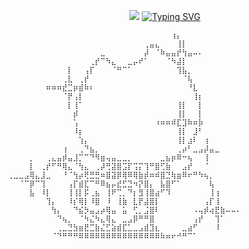 <p align="center"><img src="https://64.media.tumblr.com/db4111be51dc7acfb7223328b58c8032/1dc2933c47cd1f16-23/s1280x1920/f907b04ccc0b7e904fb63cb7437e9b753f997ac0.gif"</p>
<a href="https://git.io/typing-svg"><img src="https://readme-typing-svg.demolab.com?font=Michroma&pause=1000&color=B61313&center=true&width=435&lines=im+danyal;im+20+years+old" alt="Typing SVG" /></a>
  
```
⠀⠀⠀⠀⠀⠀⠀⠀⠀⠀⠀⠀⠀⠀⠀⠀⠀⠀⠀⠀⠀⠀⠀⠀⠀⠀⠀⠀⠀⠀⢰⡄⠀⠀⠀⠀⠀⠀⠀⠀⠀⠀
⠀⠀⠀⠀⠀⠀⠀⠀⠀⠀⠀⠀⠀⠀⠀⠀⠀⠀⠀⠀⠀⠀⠀⠀⠀⢀⣤⣄⠀⠀⠀⢸⡇⠀⠀⠀⠀⠀⠀⠀⠀⠀⠀
⠀⠀⠀⠀⠀⠀⠀⠀⠀⠀⠀⠀⠀⠀⠀⠀⠀⣀⠀⠀⠀⠀⠀⠀⠀⡼⠀⠈⠷⣤⣤⡞⢳⣤⠤⠄⠀⠀⠀⠀⠀⠀⠀
⠀⠀⠀⠀⠀⠀⠀⠀⠀⠀⠀⠀⠀⠀⠀⢀⡞⠉⠳⣄⠀⠀⣀⡤⠞⠁⠀⠀⠀⠈⠳⣼⡇⠀⠀⠀⠀⠀⠀⠀⠀⠀⠀
⠀⠀⠀⠀⠀⠀⠀⠀⠀⠀⠀⡇⠀⠀⢠⡏⠀⠀⠀⠈⠛⠉⠁⠀⠀⠀⠀⠀⠀⠀⠀⢹⣧⡀⠀⠀⠀⠀⠀⠀⠀⠀⠀
⠀⠀⠀⠀⠀⠀⠀⠀⠀⠀⢀⣇⠀⢀⡞⠀⠀⠀⠀⠀⠀⠀⠀⠀⠀⠀⠀⠀⠀⠀⠀⠀⠈⢧⠀⠀⠀⠀⠀⠀⠀⠀⠀
⠀⠀⠀⠀⠀⠀⠀⠶⠶⠶⣞⣉⡶⣾⠷⠆⠀⠀⠀⠀⠀⠀⠀⠀⠀⠀⠀⠀⠀⠀⠀⠀⠀⠘⣇⠀⠀⠀⠀⠀⠀⠀⠀
⠀⠀⠀⠀⠀⠀⠀⠀⠀⠀⠈⡟⢠⡇⠀⠀⠀⠀⠀⠀⠀⠀⠀⠀⠀⠀⠀⠀⠀⠀⠀⠀⠀⠀⢸⡆⠀⠀⠀⠀⠀⠀⠀
⠀⠀⠀⠀⠀⠀⠀⠀⠀⠀⠀⡇⢸⠁⠀⠀⠀⠀⠀⠀⠀⠀⠀⠀⠀⠀⠀⠀⠀⠀⠀⢸⡇⠀⠀⡇⠀⠀⠀⠀⠀⠀⠀
⠀⠀⠀⠀⠀⠀⠀⠀⠀⠀⠀⠀⡾⠀⠀⠀⠀⠀⠀⠀⠀⠀⠀⠀⠀⠀⠀⠀⠀⠀⠀⢸⡇⠀⠀⡇⠀⠀⠀⠀⠀⠀⠀
⠀⠀⠀⠀⠀⠀⠀⠀⠀⠀⠀⠀⢡⠀⠀⠀⠀⠀⠀⠀⠀⠀⠀⠀⠀⠀⠀⠰⠶⠶⠾⣏⣹⠷⠶⡷⠀⠀⠀⠀⠀⠀⠀
⠀⠀⠀⠀⠀⠀⠀⠀⠀⠀⠀⠀⠸⡆⠀⠀⠀⠀⠀⠀⠀⠀⠀⠀⠀⠀⠀⠀⠀⠀⠀⢸⡇⠀⣸⠃⠀⠀⠀⠀⠀⠀⠀
⠀⠀⠀⠀⠀⠀⠀⠀⠀⠀⠀⠀⠀⢱⡄⠀⠀⠀⠀⠀⠀⠀⠀⠀⠀⠀⠀⠀⠀⠀⠀⢸⡇⣰⠇⠀⢰⠀⠀⠀⠀⠀⠀
⠀⠀⠀⠀⠀⠀⠀⠀⠀⠀⢰⠀⠀⢀⠙⣦⡀⠀⠀⠀⠀⠀⠀⠀⠀⠀⠀⠀⠀⠀⠀⢀⡴⠃⣀⣠⡼⣤⣀⠀⠀⠀⠀
⠀⠀⠀⠀⡀⠀⠀⢀⣄⣤⡾⣤⣸⡉⠉⠙⠻⣶⢤⣤⣀⣀⡀⠀⠀⠀⠀⠀⣀⣦⡶⠿⠒⢦⠀⠀⢸⠀⠀⠀⠀⠀⠀
⠀⠀⠀⠀⡇⠀⢀⡞⠋⠛⢿⣄⠈⢳⣄⠀⢀⡼⢛⣽⣿⣩⡏⢩⡍⢹⠛⣿⢋⣷⠀⠀⣠⡞⠀⠀⠈⠀⠀⠀⠀⠀⠀
⢀⣀⣀⣠⢿⣄⣸⣀⠀⠀⠘⠈⢳⡴⢟⣛⣛⠶⣿⣽⡿⢿⠿⢿⣷⡾⠶⠾⣿⣙⢷⣶⠿⠖⠛⠳⢦⡀⠀⠀⠀⠀⠀
⠀⠀⠈⠉⡿⠉⢹⠀⠀⠀⠀⢠⡏⣾⣏⠉⠛⠿⣦⡤⣞⣋⣙⠲⡝⣿⡄⠀⣧⣿⠋⠁⠀⠀⠀⠀⠀⢧⠀⠀⠀⠀⠀
⠀⠀⠀⠀⣧⠀⠸⡇⠀⠀⠀⢸⢸⡇⡯⢀⣦⠀⢸⠟⢉⡀⠙⡆⣻⢸⣿⣴⠋⠹⠀⠀⠀⠀⠀⠀⠀⢸⢰⠀⠀⠀⠀
⠀⠀⠀⠀⠀⠀⠀⢹⡄⠀⠀⠸⡎⢿⡇⠸⣿⠀⠸⠀⢸⣷⠀⣇⡟⣼⣿⡇⠀⠀⠀⠀⠀⠀⠀⠀⢠⡏⢸⠀⠀⠀⠀
⠀⠀⠀⠀⠀⠀⠀⠀⢳⡄⠀⠀⠙⣮⡳⣤⣠⡴⢿⣤⠀⣥⠀⢋⡀⣨⣿⠇⠀⠀⠀⠀⠀⠀⠠⢤⡾⢴⣟⣷⠤⠤⠄
⠀⠀⠀⠀⠀⠀⠀⠀⠀⠙⢦⡀⠀⠈⠳⣌⠳⣄⢿⣄⠀⣀⣠⡿⠛⠛⣿⠀⠀⠀⠀⠀⠀⠀⢠⡞⠀⠀⢹⠁⠀⠀⠀
⠀⠀⠀⠀⠀⠀⠀⠀⠀⢀⣀⣙⣳⣶⣟⣉⣷⣌⣋⣵⣾⣏⣁⣀⣠⣾⣹⣆⠀⠀⠀⠀⣀⣴⠋⠀⠀⠀⠸⠀⠀⠀⠀
⠀⠀⠀⠀⠀⠀⠀⠀⠈⠙⠛⠛⠛⠿⠿⠿⠿⠿⠿⠿⠿⠿⠿⠿⠿⠿⠿⠿⠷⠶⠖⠚⠛⠉⠁⠀⠀⠀⠀⠀⠀⠀⠀
```
